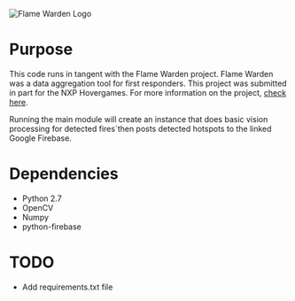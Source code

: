 ![Flame Warden Logo](https://hackster.imgix.net/uploads/attachments/1065834/_xlCziGunRs.blob?auto=compress%2Cformat&w=900&h=675&fit=min)

# Purpose
This code runs in tangent with the Flame Warden project. Flame Warden was a data aggregation tool for first responders. This project was submitted in part for the NXP Hovergames. For more information on the project, [check here](https://www.hackster.io/flame-warden/flame-warden-658163).

Running the main module will create an instance that does basic vision processing for detected fires`then posts detected hotspots to the linked Google Firebase.

# Dependencies
- Python 2.7
- OpenCV
- Numpy
- python-firebase

# TODO
- Add requirements.txt file
